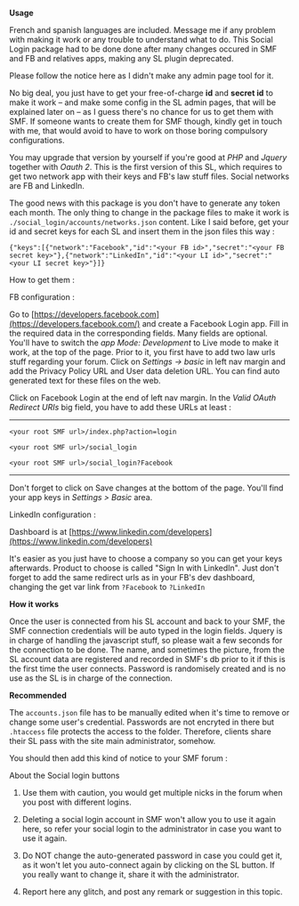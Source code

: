 **Usage**

French and spanish languages are included. Message me if any problem with making it work or any trouble to understand what to do. This Social Login package had to be done done after many changes occured in SMF and FB and relatives apps, making any SL plugin deprecated.

Please follow the notice here as I didn't make any admin page tool for it.

No big deal, you just have to get your free-of-charge **id** and **secret id** to make it work – and make some config in the SL admin pages, that will be explained later on – as I guess there's no chance for us to get them with SMF. If someone wants to create them for SMF though, kindly get in touch with me, that would avoid to have to work on those boring compulsory configurations.

You may upgrade that version by yourself if you're good at *PHP* and *Jquery* together with *Oauth 2*. This is the first version of this SL, which requires to get two network app with their keys and FB's law stuff files. Social networks are FB and LinkedIn.

The good news with this package is you don't have to generate any token each month. The only thing to change in the package files to make it work is `./social_login/accounts/networks.json` content. Like I said before, get your id and secret keys for each SL and insert them in the json files this way :

`{"keys":[{"network":"Facebook","id":"<your FB id>","secret":"<your FB secret key>"},{"network":"LinkedIn","id":"<your LI id>","secret":"<your LI secret key>"}]}`

How to get them :

FB configuration :

Go to [https://developers.facebook.com](https://developers.facebook.com/) and create a Facebook Login app. Fill in the required data in the corresponding fields. Many fields are optional. You'll have to switch the *app Mode: Development* to Live mode to make it work, at the top of the page. Prior to it, you first have to add two law urls stuff regarding your forum. Click on *Settings -> basic* in left nav margin and add the Privacy Policy URL and User data deletion URL. You can find auto generated text for these files on the web.

Click on Facebook Login at the end of left nav margin. In the *Valid OAuth Redirect URIs* big field, you have to add these URLs at least :

-------------------------------------------------------------------------------
`<your root SMF url>/index.php?action=login`

`<your root SMF url>/social_login`

`<your root SMF url>/social_login?Facebook`

-------------------------------------------------------------------------------
Don't forget to click on Save changes at the bottom of the page. You'll find your app keys in *Settings > Basic* area.

LinkedIn configuration :

Dashboard is at [https://www.linkedin.com/developers](https://www.linkedin.com/developers)

It's easier as you just have to choose a company so you can get your keys afterwards. Product to choose is called "Sign In with LinkedIn". Just don't forget to add the same redirect urls as in your FB's dev dashboard, changing the get var link from `?Facebook` to `?LinkedIn`

**How it works**

Once the user is connected from his SL account and back to your SMF, the SMF connection credentials will be auto typed in the login fields. Jquery is in charge of handling the javascript stuff, so please wait a few seconds for the connection to be done. The name, and sometimes the picture, from the SL account data are registered and recorded in SMF's db prior to it if this is the first time the user connects. Password is randomisely created and is no use as the SL is in charge of the connection.

**Recommended**

The `accounts.json`  file has to be manually edited when it's time to remove or change some user's credential. Passwords are not encryted in there but `.htaccess` file protects the access to the folder. Therefore, clients share their SL pass with the site main administrator, somehow.

You should then add this kind of notice to your SMF forum :

About the Social login buttons

1. Use them with caution, you would get multiple nicks in the forum when you post with different logins.

2. Deleting a social login account in SMF won't allow you to use it again here, so refer your social login to the administrator in case you want to use it again.

3. Do NOT change the auto-generated password in case you could get it, as it won't let you auto-connect again by clicking on the SL button. If you really want to change it, share it with the administrator.

4. Report here any glitch, and post any remark or suggestion in this topic.